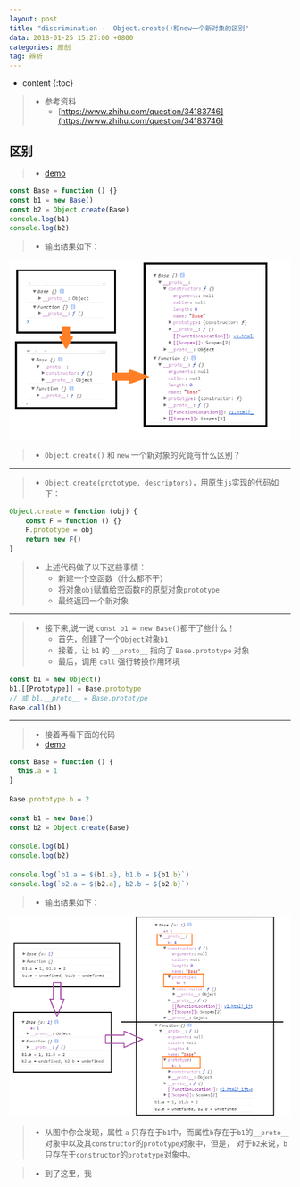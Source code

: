 ```yaml
---
layout: post
title: "discrimination -  Object.create()和new一个新对象的区别"
data: 2018-01-25 15:27:00 +0800
categories: 原创
tag: 辨析
---
```

* content
{:toc}

<!-- more -->

> * 参考资料
>   * [https://www.zhihu.com/question/34183746](https://www.zhihu.com/question/34183746)

## 区别

> * [demo](/effects/demo/discrimination/ObjectCreateAndNew/v1.html)

```js
const Base = function () {}
const b1 = new Base()
const b2 = Object.create(Base)
console.log(b1)
console.log(b2)
```

> * 输出结果如下：

![image](/styles/images/discrimination/objectAndNew/on-01.png)

> * `Object.create()` 和 `new` 一个新对象的究竟有什么区别？

---

> * `Object.create(prototype, descriptors)`，用原生`js`实现的代码如下：

```js
Object.create = function (obj) {
    const F = function () {}
    F.prototype = obj
    return new F()
}
```

> * 上述代码做了以下这些事情：
>   * 新建一个空函数（什么都不干）
>   * 将对象`obj`赋值给空函数`F`的原型对象`prototype`
>   * 最终返回一个新对象

---

> * 接下来,说一说 `const b1 = new Base()`都干了些什么！
>   * 首先，创建了一个`Object`对象`b1`
>   * 接着，让 `b1` 的 `__proto__` 指向了 `Base.prototype` 对象
>   * 最后，调用 `call` 强行转换作用环境

```js
const b1 = new Object()
b1.[[Prototype]] = Base.prototype
// 或 b1.__proto__ = Base.prototype
Base.call(b1)
```

---

> * 接着再看下面的代码 
> * [demo](/effects/demo/discrimination/ObjectCreateAndNew/v2.html)

```js
const Base = function () {
  this.a = 1
}

Base.prototype.b = 2

const b1 = new Base()
const b2 = Object.create(Base)

console.log(b1)
console.log(b2)

console.log(`b1.a = ${b1.a}, b1.b = ${b1.b}`)
console.log(`b2.a = ${b2.a}, b2.b = ${b2.b}`)
```

> * 输出结果如下：

![image](/styles/images/discrimination/objectAndNew/on-02.png)

> * 从图中你会发现，属性 `a` 只存在于`b1`中，而属性`b`存在于`b1`的`__proto__`对象中以及其`constructor`的`prototype`对象中，但是，
>   对于`b2`来说，`b`只存在于`constructor`的`prototype`对象中。

> * 到了这里，我




